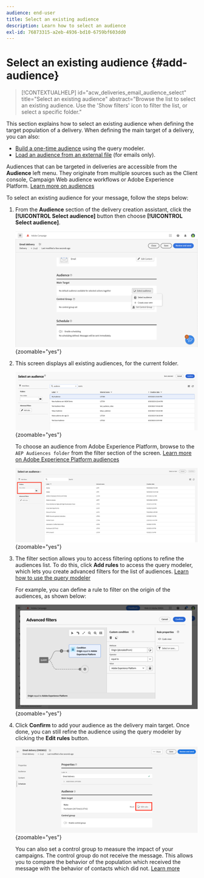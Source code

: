 ```yaml
---
audience: end-user
title: Select an existing audience
description: Learn how to select an audience
exl-id: 76873315-a2eb-4936-bd10-6759bf603dd0
---
```


# Select an existing audience {#add-audience}
 
>[!CONTEXTUALHELP]
>id="acw_deliveries_email_audience_select"
>title="Select an existing audience"
>abstract="Browse the list to select an existing audience. Use the 'Show filters' icon to filter the list, or select a specific folder."

This section explains how to select an existing audience when defining the target population of a delivery. When defining the main target of a delivery, you can also:
* [Build a one-time audience](one-time-audience.md) using the query modeler.
* [Load an audience from an external file](file-audience.md) (for emails only).
 
Audiences that can be targeted in deliveries are accessible from the **Audience** left menu. They originate from multiple sources such as the Client console, Campaign Web audience workflows or Adobe Experience Platform. [Learn more on audiences](manage-audience.md)

To select an existing audience for your message, follow the steps below:

1. From the **Audience** section of the delivery creation assistant, click the **[!UICONTROL Select audience]** button then choose **[!UICONTROL Select audience]**. 

   ![](assets/create-audience.png){zoomable="yes"}

1. This screen displays all existing audiences, for the current folder.

    ![](assets/create-audience2.png){zoomable="yes"}

   To choose an audience from Adobe Experience Platform, browse to the `AEP Audiences folder` from the filter section of the screen. [Learn more on Adobe Experience Platform audiences](manage-audience.md#monitor)

    ![](assets/select-audience-folder.png){zoomable="yes"}

1. The filter section allows you to access filtering options to refine the audiences list. To do this, click **Add rules** to access the query modeler, which lets you create advanced filters for the list of audiences. [Learn how to use the query modeler](../query/query-modeler-overview.md)

    For example, you can define a rule to filter on the origin of the audiences, as shown below:

    ![](assets/filter-on-aep-audience.png){zoomable="yes"}

1. Click **Confirm** to add your audience as the delivery main target. Once done, you can still refine the audience using the query modeler by clicking the **Edit rules** button.

   ![](assets/refine-audience.png){zoomable="yes"}

   You can also set a control group to measure the impact of your campaigns. The control group do not receive the message. This allows you to compare the behavior of the population which received the message with the behavior of contacts which did not. [Learn more](control-group.md)

